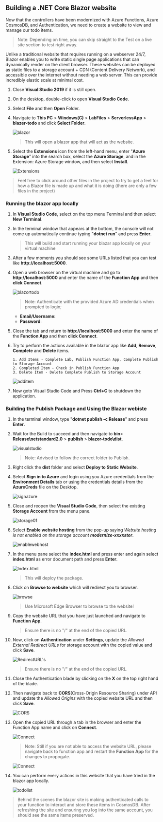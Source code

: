 ## Building a .NET Core Blazor website
Now that the controllers have been modernized with Azure Functions, Azure CosmosDB, and Authentication, we need to create a website to view and manage our todo items.

> Note: Depending on time, you can skip straight to the Test on a live site section to test right away.

Unlike a traditional website that requires running on a webserver 24/7, Blazor enables you to write static single page applications that can dynamically render on the client browser. These websites can be deployed as static files to a storage account + CDN (Content Delivery Network), and accessible over the internet without needing a web server. This can provide incredibly elastic scale at minimal cost.

1. Close **Visual Studio 2019** if it is still open.

1. On the desktop, double-click to open **Visual Studio Code**.

1. Select **File** and then **Open** Folder.

1. Navigate to **This PC** > **Windows(C)** > **LabFiles** > **ServerlessApp** > **blazer-todo** and click **Select Folder**.               
   
   ![blazor](images/blazor.png)
   
      > This will open a blazor app that will act as the website.
      
1. Select the **Extensions** icon from the left-hand menu, enter "**Azure Storage**" into the search box, select the **Azure Storage**, and in the Extension: Azure Storage window, and then select **Install**.

   ![Extensions](images/extension.png)
      
  > Feel free to click around other files in the project to try to get a feel for how a Blazor file is made up and what it is doing (there are only a few files in the project)

### Running the blazor app locally

1. In **Visual Studio Code**, select on the top menu Terminal and then select **New Terminal**. 

2. In the terminal window that appears at the bottom, the console will not come up automatically continue typing "**dotnet run**" and press **Enter**.

     > This will build and start running your blazar app locally on your virtual machine
     
3. After a few moments you should see some URLs listed that you can test like **http://<span></span>localhost:5000**. 

4. Open a web browser on the virtual machine and go to **http://<span></span>localhost:5000** and enter the name of the **Function App** and then **click Connect**.

   ![blazortodo](images/blazortodo.png)

   > Note: Authenticate with the provided Azure AD credentials when prompted to login;

      * **Email/Username**: <inject key="AzureAdUserEmail"></inject>
      * **Password**: <inject key="AzureAdUserPassword"></inject>
    
6. Close the tab and return to **http://<span></span>localhost:5000** and enter the name of the **Function App** and then **click Connect**.

7. Try to perform the actions available in the blazor app like **Add**, **Remove**, **Complete** and **Delete** items.

    ```Try to perform actions like:
    1. Add Items - Complete Lab, Publish Function App, Complete Publish to Storage Account
    2. Completed Item - Check in Publish Function App
    3. Delete Item - Delete Complete Publish to Storage Account

    ```
    
   ![additem](images/additem.png)

8. Now goto Visual Studio Code and Press **Ctrl+C** to shutdown the application.
     
### Building the Publish Package and Using the Blazor webiste

1. In the terminal window, type "**dotnet publish -c Release**" and press **Enter**.

1. Wait for the Build to succeed and then navigate to **bin**> **Release\netstandard2.0** > **publish** > **blazor-todo\dist**.

   ![visualstudio](images/todo.png)
   
   > Note: Advised to follow the correct folder to Publish.

1. Right click the **dist** folder and select **Deploy to Static Website**.

1. Select **Sign in to Azure** and login using you Azure credentials from the **Environment Details** tab or using the credentials details from the **AzureCreds** file on the Desktop.

   ![signazure](images/signazure.png)

1. Close and reopen the **Visual Studio Code**, then select the existing **Storage Account** from the menu pane.

   ![storage01](images/storage01.png)

1. Select **Enable website hosting** from the pop-up saying *Website hosting is not enabled on the storage account* ***modernize-xxxxstor***.

   ![enablewebhost](images/enablewebhost.png)

1. In the menu pane select the **index.html** and press enter and again select **index.html** as error document path and press **Enter**.

   ![Index.html](images/index.png)

   > This will deploy the package.

1. Click on **Browse to website** which will redirect you to browser.
   
    ![browse](images/browse.png)
   
   > Use Microsoft Edge Browser to browse to the website! 

1. Copy the website URL that you have just launched and navigate to **Function App**.

   > Ensure there is no "/" at the end of the copied URL.

1. Now, click on **Authentication** under **Settings**, update the *Allowed External Redirect URLs* for storage account with the copied value and click **Save**.

    ![RedirectURL's](images/redirecturls.png)

    > Ensure there is no "/" at the end of the copied URL.

1. Close the Authentication blade by clicking on the **X** on the top right hand of the blade.

1. Then navigate back to **CORS**(Cross-Origin Resource Sharing) under API and update the *Allowed Origins* with the copied website URL and then click **Save**.

    ![CORS](images/CORS.png)

1. Open the copied URL through a tab in the browser and enter the Function App name and click on **Connect**. 

    ![Connect](images/functionapp01.png)

    > Note: Still if you are not able to access the website URL, please navigate back to function app and restart the **Function App** for the changes to propogate.

    ![Connect](images/functionapp03.png)
     
1. You can perform every actions in this website that you have tried in the blazor app locally.

    ![todolist](images/functionapp02.png)

 > Behind the scenes the blazor site is making authenticated calls to your function to interact and store these items in CosmosDB. After refreshing the site and ensuring you log into the same account, you should see the same items preserved.
